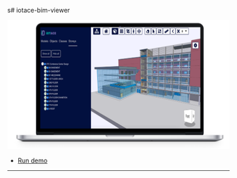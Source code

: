 s# iotace-bim-viewer

[![Screenshot](https://github.com/iotace/iotace.github.io/raw/main/images/iotace-bim-viewer.png)](https://iotace.github.io/app/index.html?projectId=OTCConferenceCenter&tab=storeys)

* [Run demo](https://iotace.github.io/app/index.html?projectId=OTCConferenceCenter&tab=storeys)

---
